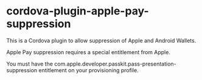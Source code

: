 # cordova-plugin-apple-pay-suppression

This is a Cordova plugin to allow suppression of Apple and Android Wallets.

Apple Pay suppression requires a special entitlement from Apple.

You must have the com.apple.developer.passkit.pass-presentation-suppression entitlement on your provisioning profile.

